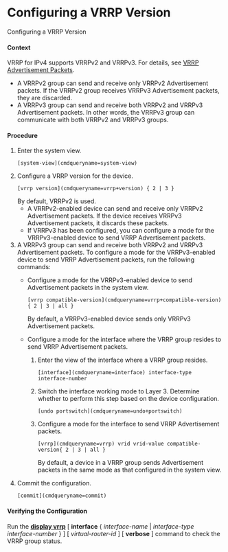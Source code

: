 Configuring a VRRP Version
==========================

Configuring a VRRP Version

#### Context

VRRP for IPv4 supports VRRPv2 and VRRPv3. For details, see [VRRP Advertisement Packets](vrp_vrrp_cfg_0005.html).

* A VRRPv2 group can send and receive only VRRPv2 Advertisement packets. If the VRRPv2 group receives VRRPv3 Advertisement packets, they are discarded.
* A VRRPv3 group can send and receive both VRRPv2 and VRRPv3 Advertisement packets. In other words, the VRRPv3 group can communicate with both VRRPv2 and VRRPv3 groups.


#### Procedure

1. Enter the system view.
   ```
   [system-view](cmdqueryname=system-view)
   ```
2. Configure a VRRP version for the device.
   ```
   [vrrp version](cmdqueryname=vrrp+version) { 2 | 3 }
   ```
   By default, VRRPv2 is used.
   * A VRRPv2-enabled device can send and receive only VRRPv2 Advertisement packets. If the device receives VRRPv3 Advertisement packets, it discards these packets.
   * If VRRPv3 has been configured, you can configure a mode for the VRRPv3-enabled device to send VRRP Advertisement packets.
3. A VRRPv3 group can send and receive both VRRPv2 and VRRPv3 Advertisement packets. To configure a mode for the VRRPv3-enabled device to send VRRP Advertisement packets, run the following commands:
   * Configure a mode for the VRRPv3-enabled device to send Advertisement packets in the system view.
     ```
     [vrrp compatible-version](cmdqueryname=vrrp+compatible-version) { 2 | 3 | all }
     ```
     
     By default, a VRRPv3-enabled device sends only VRRPv3 Advertisement packets.
   * Configure a mode for the interface where the VRRP group resides to send VRRP Advertisement packets.
     1. Enter the view of the interface where a VRRP group resides.
        ```
        [interface](cmdqueryname=interface) interface-type interface-number
        ```
     2. Switch the interface working mode to Layer 3. Determine whether to perform this step based on the device configuration.
        ```
        [undo portswitch](cmdqueryname=undo+portswitch)
        ```
     3. Configure a mode for the interface to send VRRP Advertisement packets.
        ```
        [vrrp](cmdqueryname=vrrp) vrid vrid-value compatible-version{ 2 | 3 | all }
        ```
        
        By default, a device in a VRRP group sends Advertisement packets in the same mode as that configured in the system view.
4. Commit the configuration.
   ```
   [commit](cmdqueryname=commit)
   ```

#### Verifying the Configuration

Run the [**display vrrp**](cmdqueryname=display+vrrp) [ **interface** { *interface-name* | *interface-type* *interface-number* } ] [ *virtual-router-id* ] [ **verbose** ] command to check the VRRP group status.